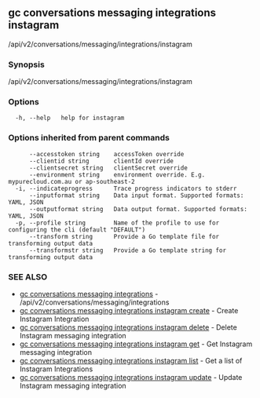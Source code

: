 ## gc conversations messaging integrations instagram

/api/v2/conversations/messaging/integrations/instagram

### Synopsis

/api/v2/conversations/messaging/integrations/instagram

### Options

```
  -h, --help   help for instagram
```

### Options inherited from parent commands

```
      --accesstoken string    accessToken override
      --clientid string       clientId override
      --clientsecret string   clientSecret override
      --environment string    environment override. E.g. mypurecloud.com.au or ap-southeast-2
  -i, --indicateprogress      Trace progress indicators to stderr
      --inputformat string    Data input format. Supported formats: YAML, JSON
      --outputformat string   Data output format. Supported formats: YAML, JSON
  -p, --profile string        Name of the profile to use for configuring the cli (default "DEFAULT")
      --transform string      Provide a Go template file for transforming output data
      --transformstr string   Provide a Go template string for transforming output data
```

### SEE ALSO

* [gc conversations messaging integrations](gc_conversations_messaging_integrations.html)	 - /api/v2/conversations/messaging/integrations
* [gc conversations messaging integrations instagram create](gc_conversations_messaging_integrations_instagram_create.html)	 - Create Instagram Integration
* [gc conversations messaging integrations instagram delete](gc_conversations_messaging_integrations_instagram_delete.html)	 - Delete Instagram messaging integration
* [gc conversations messaging integrations instagram get](gc_conversations_messaging_integrations_instagram_get.html)	 - Get Instagram messaging integration
* [gc conversations messaging integrations instagram list](gc_conversations_messaging_integrations_instagram_list.html)	 - Get a list of Instagram Integrations
* [gc conversations messaging integrations instagram update](gc_conversations_messaging_integrations_instagram_update.html)	 - Update Instagram messaging integration


